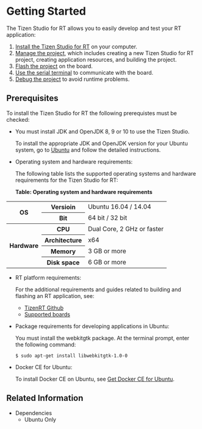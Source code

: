 # Getting Started

The Tizen Studio for RT allows you to easily develop and test your RT application:

1. [Install the Tizen Studio for RT](install.md) on your computer.
2. [Manage the project](create.md), which includes creating a new Tizen Studio for RT project, creating application resources, and building the project.
3. [Flash the project](flash.md) on the board.
4. [Use the serial terminal](terminal.md) to communicate with the board.
5. [Debug the project](debug.md) to avoid runtime problems.


## Prerequisites

To install the Tizen Studio for RT the following prerequistes must be checked:

- You must install JDK and OpenJDK 8, 9 or 10 to use the Tizen Studio.

  To install the appropriate JDK and OpenJDK version for your Ubuntu system, go to [Ubuntu](https://www.ubuntu.com/) and follow the detailed instructions.
 
- Operating system and hardware requirements:

  The following table lists the supported operating systems and hardware requirements for the Tizen Studio for RT:

  **Table: Operating system and hardware requirements**

 <table>
 <tr>
  <th rowspan="2"> OS </th>
  <th> Versioin </th>
  <td> Ubuntu 16.04 / 14.04 </td>
 </tr>
 <tr>
  <th> Bit </th>
  <td> 64 bit / 32 bit </td>
 </tr>
 <tr>
  <th rowspan="4">  Hardware</th>
  <th> CPU </th>
  <td>  Dual Core, 2 GHz or faster</td>
</tr>
<tr>
  <th> Architecture </th>
  <td> x64</td>
</tr>
<tr>
  <th>  Memory </th>
  <td>  3 GB or more</td>
</tr>
<tr>
  <th>  Disk space</th>
  <td> 6 GB or more</td>
</tr>
</table>


- RT platform requirements:

  For the additional requirements and guides related to building and flashing an RT application, see:

  - [TizenRT Github](https://github.com/Samsung/TizenRT)
  - [Supported boards](https://github.com/Samsung/TizenRT#supported-board--emulator)

- Package requirements for developing applications in Ubuntu:

  You must install the webkitgtk package. At the terminal prompt, enter the following command:

  `$ sudo apt-get install libwebkitgtk-1.0-0`

- Docker CE for Ubuntu:
  
  To install Docker CE on Ubuntu, see [Get Docker CE for Ubuntu](https://docs.docker.com/install/linux/docker-ce/ubuntu/).

## Related Information
* Dependencies  
  - Ubuntu Only
